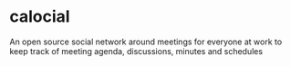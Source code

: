 # calocial
An open source social network around meetings for everyone at work to keep track of meeting agenda, discussions, minutes and schedules
